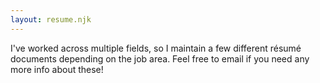 ```yaml
---
layout: resume.njk
---
```


I've worked across multiple fields, so I maintain a few different résumé documents depending on the job area. Feel free to email if you need any more info about these!
